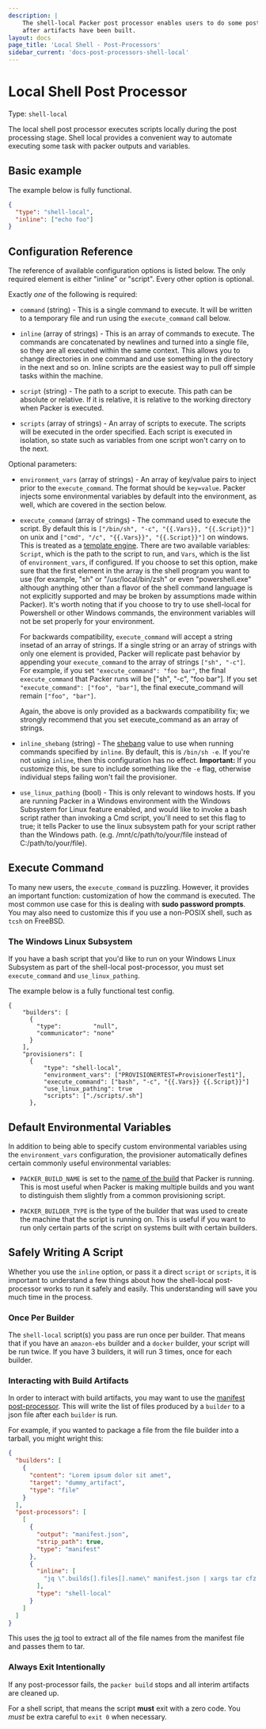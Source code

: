 ```yaml
---
description: |
    The shell-local Packer post processor enables users to do some post processing
    after artifacts have been built.
layout: docs
page_title: 'Local Shell - Post-Processors'
sidebar_current: 'docs-post-processors-shell-local'
---
```


# Local Shell Post Processor

Type: `shell-local`

The local shell post processor executes scripts locally during the post
processing stage. Shell local provides a convenient way to automate executing
some task with packer outputs and variables.

## Basic example

The example below is fully functional.

``` json
{
  "type": "shell-local",
  "inline": ["echo foo"]
}
```

## Configuration Reference

The reference of available configuration options is listed below. The only
required element is either "inline" or "script". Every other option is optional.

Exactly *one* of the following is required:

-   `command` (string) - This is a single command to execute. It will be written
    to a temporary file and run using the `execute_command` call below.

-   `inline` (array of strings) - This is an array of commands to execute. The
    commands are concatenated by newlines and turned into a single file, so they
    are all executed within the same context. This allows you to change
    directories in one command and use something in the directory in the next
    and so on. Inline scripts are the easiest way to pull off simple tasks
    within the machine.

-   `script` (string) - The path to a script to execute. This path can be
    absolute or relative. If it is relative, it is relative to the working
    directory when Packer is executed.

-   `scripts` (array of strings) - An array of scripts to execute. The scripts
    will be executed in the order specified. Each script is executed in
    isolation, so state such as variables from one script won't carry on to the
    next.

Optional parameters:

-   `environment_vars` (array of strings) - An array of key/value pairs to
    inject prior to the `execute_command`. The format should be `key=value`.
    Packer injects some environmental variables by default into the environment,
    as well, which are covered in the section below.

-   `execute_command` (array of strings) - The command used to execute the script. By
    default this is `["/bin/sh", "-c", "{{.Vars}}, "{{.Script}}"]`
    on unix and `["cmd", "/c", "{{.Vars}}", "{{.Script}}"]` on windows.
    This is treated as a [template engine](/docs/templates/engine.html).
    There are two available variables: `Script`, which is the path to the script
    to run, and `Vars`, which is the list of `environment_vars`, if configured.
    If you choose to set this option, make sure that the first element in the
    array is the shell program you want to use (for example, "sh" or
    "/usr/local/bin/zsh" or even "powershell.exe" although anything other than
    a flavor of the shell command language is not explicitly supported and may
    be broken by assumptions made within Packer). It's worth noting that if you
    choose to try to use shell-local for Powershell or other Windows commands,
    the environment variables will not be set properly for your environment.

    For backwards compatibility, `execute_command` will accept a string insetad
    of an array of strings. If a single string or an array of strings with only
    one element is provided, Packer will replicate past behavior by appending
    your `execute_command` to the array of strings `["sh", "-c"]`. For example,
    if you set `"execute_command": "foo bar"`, the final `execute_command` that
    Packer runs will be ["sh", "-c", "foo bar"]. If you set `"execute_command": ["foo", "bar"]`,
    the final execute_command will remain `["foo", "bar"]`.

    Again, the above is only provided as a backwards compatibility fix; we
    strongly recommend that you set execute_command as an array of strings.

-   `inline_shebang` (string) - The
    [shebang](http://en.wikipedia.org/wiki/Shebang_%28Unix%29) value to use when
    running commands specified by `inline`. By default, this is `/bin/sh -e`. If
    you're not using `inline`, then this configuration has no effect.
    **Important:** If you customize this, be sure to include something like the
    `-e` flag, otherwise individual steps failing won't fail the provisioner.

-  `use_linux_pathing` (bool) - This is only relevant to windows hosts. If you
   are running Packer in a Windows environment with the Windows Subsystem for
   Linux feature enabled, and would like to invoke a bash script rather than
   invoking a Cmd script, you'll need to set this flag to true; it tells Packer
   to use the linux subsystem path for your script rather than the Windows path.
   (e.g. /mnt/c/path/to/your/file instead of C:/path/to/your/file).

## Execute Command

To many new users, the `execute_command` is puzzling. However, it provides an
important function: customization of how the command is executed. The most
common use case for this is dealing with **sudo password prompts**. You may also
need to customize this if you use a non-POSIX shell, such as `tcsh` on FreeBSD.

### The Windows Linux Subsystem

If you have a bash script that you'd like to run on your Windows Linux
Subsystem as part of the shell-local post-processor, you must set
`execute_command` and `use_linux_pathing`.

The example below is a fully functional test config.

```
{
    "builders": [
      {
        "type":         "null",
        "communicator": "none"
      }
    ],
    "provisioners": [
      {
          "type": "shell-local",
          "environment_vars": ["PROVISIONERTEST=ProvisionerTest1"],
          "execute_command": ["bash", "-c", "{{.Vars}} {{.Script}}"]
          "use_linux_pathing": true
          "scripts": ["./scripts/.sh"]
      },
```

## Default Environmental Variables

In addition to being able to specify custom environmental variables using the
`environment_vars` configuration, the provisioner automatically defines certain
commonly useful environmental variables:

-   `PACKER_BUILD_NAME` is set to the
    [name of the build](/docs/templates/builders.html#named-builds) that Packer is running.
    This is most useful when Packer is making multiple builds and you want to
    distinguish them slightly from a common provisioning script.

-   `PACKER_BUILDER_TYPE` is the type of the builder that was used to create the
    machine that the script is running on. This is useful if you want to run
    only certain parts of the script on systems built with certain builders.

## Safely Writing A Script

Whether you use the `inline` option, or pass it a direct `script` or `scripts`,
it is important to understand a few things about how the shell-local
post-processor works to run it safely and easily. This understanding will save
you much time in the process.

### Once Per Builder

The `shell-local` script(s) you pass are run once per builder. That means that
if you have an `amazon-ebs` builder and a `docker` builder, your script will be
run twice. If you have 3 builders, it will run 3 times, once for each builder.

### Interacting with Build Artifacts

In order to interact with build artifacts, you may want to use the [manifest
post-processor](/docs/post-processors/manifest.html). This will write the list
of files produced by a `builder` to a json file after each `builder` is run.

For example, if you wanted to package a file from the file builder into
a tarball, you might wright this:

``` json
{
  "builders": [
    {
      "content": "Lorem ipsum dolor sit amet",
      "target": "dummy_artifact",
      "type": "file"
    }
  ],
  "post-processors": [
    [
      {
        "output": "manifest.json",
        "strip_path": true,
        "type": "manifest"
      },
      {
        "inline": [
          "jq \".builds[].files[].name\" manifest.json | xargs tar cfz artifacts.tgz"
        ],
        "type": "shell-local"
      }
    ]
  ]
}
```

This uses the [jq](https://stedolan.github.io/jq/) tool to extract all of the
file names from the manifest file and passes them to tar.

### Always Exit Intentionally

If any post-processor fails, the `packer build` stops and all interim artifacts
are cleaned up.

For a shell script, that means the script **must** exit with a zero code. You
*must* be extra careful to `exit 0` when necessary.
